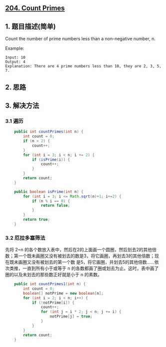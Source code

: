 ## [204. Count Primes](https://leetcode-cn.com/problems/count-primes/)

## 1. 题目描述(简单)

Count the number of prime numbers less than a non-negative number, n.

Example:
```
Input: 10
Output: 4
Explanation: There are 4 prime numbers less than 10, they are 2, 3, 5, 7.
```


## 2. 思路

## 3. 解决方法

### 3.1 遍历


```java
    public int countPrimes(int n) {
        int count = 0;
        if (n > 2) {
            count++;
        }
        for (int i = 3; i < n; i += 2) {
            if (isPrime(i)) {
                count++;
            }
        }
        return count;
    }

    public boolean isPrime(int n) {
        for (int i = 3; i <= Math.sqrt(n)+1; i+=2) {
            if (n % i == 0) {
                return false;
            }
        }
        return true;
    }
```

### 3.2 厄拉多塞筛法
先将 2~n 的各个数放入表中，然后在2的上面画一个圆圈，然后划去2的其他倍数；第一个既未画圈又没有被划去的数是3，将它画圈，再划去3的其他倍数；现在既未画圈又没有被划去的第一个数 是5，将它画圈，并划去5的其他倍数……依次类推，一直到所有小于或等于 n 的各数都画了圈或划去为止。这时，表中画了圈的以及未划去的那些数正好就是小于 n 的素数。


```java
    public int countPrimes1(int n) {
        int count = 0;
        boolean[] notPrime = new boolean[n];
        for (int i = 2; i < n; i++) {
            if (!notPrime[i]) {
                count++;
                for (int j = i * 2; j < n; j += i) {
                    notPrime[j] = true;
                }
            }
        }
        return count;
    }
```


